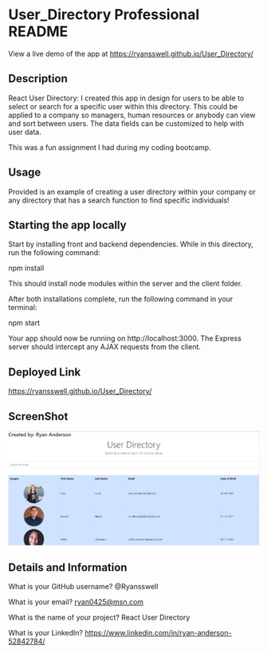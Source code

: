 # User_Directory Professional README

View a live demo of the app at https://ryansswell.github.io/User_Directory/

## Description

React User Directory:
I created this app in design for users to be able to select or search for a specific user within this directory. This could be applied to a company so managers, human resources or anybody can view and sort between users. The data fields can be customized to help with user data.

This was a fun assignment I had during my coding bootcamp.

## Usage

Provided is an example of creating a user directory within your company or any directory that has a search function to find specific individuals!

## Starting the app locally

Start by installing front and backend dependencies. While in this directory, run the following command:

npm install

This should install node modules within the server and the client folder.

After both installations complete, run the following command in your terminal:

npm start

Your app should now be running on http://localhost:3000. The Express server should intercept any AJAX requests from the client.

## Deployed Link

https://ryansswell.github.io/User_Directory/

## ScreenShot

![](https://github.com/Ryansswell/User_Directory/blob/main/public/Pic-For-READme-Userdirectory.PNG)

## Details and Information

What is your GitHub username? @Ryansswell

What is your email? ryan0425@msn.com

What is the name of your project? React User Directory

What is your LinkedIn? https://www.linkedin.com/in/ryan-anderson-52842784/
